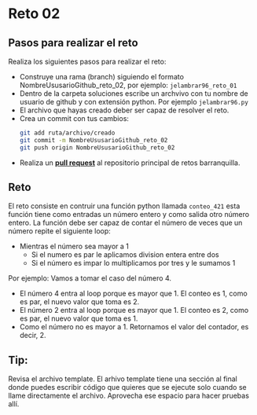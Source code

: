 # Reto 02

## Pasos para realizar el reto

Realiza los siguientes pasos para realizar el reto: 
- Construye una rama (branch) siguiendo el formato NombreUsusarioGithub_reto_02, por ejemplo: `jelambrar96_reto_01`
- Dentro de la carpeta soluciones escribe un archvivo con tu nombre de usuario de github y con extensión python. Por ejemplo `jelambrar96.py`
- El archivo que hayas creado deber ser capaz de resolver el reto. 
- Crea un commit con tus cambios:
    ```bash
    git add ruta/archivo/creado
    git commit -m NombreUsusarioGithub_reto_02
    git push origin NombreUsusarioGithub_reto_02
    ```
- Realiza un [**pull request**](https://docs.github.com/es/pull-requests/collaborating-with-pull-requests/proposing-changes-to-your-work-with-pull-requests/creating-a-pull-request) al repositorio principal de retos barranquilla. 

## Reto

El reto consiste en contruir una función python llamada `conteo_421` esta función tiene como entradas un número entero y como salida otro número entero. La función debe ser capaz de contar el número de veces que un número repite el siguiente loop: 
- Mientras el número sea mayor a 1
    - Si el numero es par le aplicamos division entera entre dos 
    - Si el número es impar lo multiplicamos por tres y le sumamos 1

Por ejemplo: 
Vamos a tomar el caso del número 4.
- El número 4 entra al loop porque es mayor que 1. El conteo es 1, como es par, el nuevo valor que toma es 2.
- El número 2 entra al loop porque es mayor que 1. El conteo es 2, como es par, el nuevo valor que toma es 1. 
- Como el número no es mayor a 1. Retornamos el valor del contador, es decir, 2.

## Tip:

Revisa el archivo template. El arhivo template tiene una sección al final donde puedes escribir código que quieres que se ejecute solo cuando se llame directamente el archivo. Aprovecha ese espacio para hacer pruebas allí.

